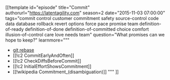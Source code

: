 [[!template id="episode"
title="Commit"
authorurl="https://latentagility.com"
season=2
date="2015-11-03 07:00:00"
tags="commit control customer commitment safety source-control code data database rollback revert options force pace promise team definition-of-ready definition-of-done definition-of-committed choice comfort illusion-of-control care love needs team"
question="What promises can we hope to keep?"
learnmore="""
- [git rebase](https://git-scm.com/book/en/v2/Git-Branching-Rebasing)
- [[!c2 CommitEarlyAndOften]]
- [[!c2 CheckDiffsBeforeCommit]]
- [[!c2 InitialEffortShowsCommitment]]
- [[!wikipedia Commitment_(disambiguation)]]
"""
]]
